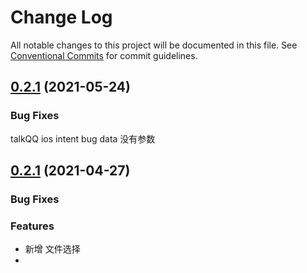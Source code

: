 

# Change Log

All notable changes to this project will be documented in this file.
See [Conventional Commits](https://conventionalcommits.org) for commit guidelines.



## [0.2.1]() (2021-05-24)

### Bug Fixes
talkQQ ios intent bug data 没有参数


## [0.2.1]() (2021-04-27)

### Bug Fixes


### Features

*  新增 文件选择
* 
